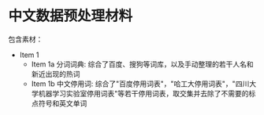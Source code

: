 # 中文数据预处理材料
包含素材：
* Item 1
	* Item 1a 分词词典: 综合了百度、搜狗等词库，以及手动整理的若干人名和新近出现的热词
	* Item 1b 中文停用词: 综合了"百度停用词表"，"哈工大停用词表"，"四川大学机器学习实验室停用词表"等若干停用词表，取交集并去除了不需要的标点符号和英文单词